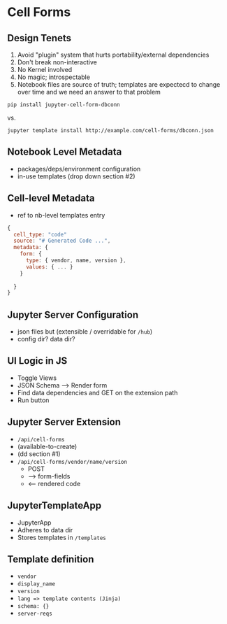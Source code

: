 # Cell Forms

## Design Tenets

1. Avoid "plugin" system that hurts portability/external dependencies
2. Don't break non-interactive
3. No Kernel involved
4. No magic; introspectable
5. Notebook files are source of truth; templates are expectecd to change over time and we need an answer to that problem

<!---- Insert UI example image here -->

```
pip install jupyter-cell-form-dbconn
```

vs.

```
jupyter template install http://example.com/cell-forms/dbconn.json
```

## Notebook Level Metadata

* packages/deps/environment configuration
* in-use templates (drop down section #2)

## Cell-level Metadata

* ref to nb-level templates entry

```js
{
  cell_type: "code"
  source: "# Generated Code ...",
  metadata: {
    form: {
      type: { vendor, name, version },
      values: { ... }
    }
    
  }
}
```

## Jupyter Server Configuration

* json files but (extensible / overridable for `/hub`)
* config dir? data dir?

## UI Logic in JS

* Toggle Views
* JSON Schema --> Render form
* Find data dependencies and GET on the extension path
* Run button

## Jupyter Server Extension

* `/api/cell-forms`
* (available-to-create)
* (dd section #1)
* `/api/cell-forms/vendor/name/version`
  * POST
  * --> form-fields
  * <-- rendered code

## JupyterTemplateApp

* JupyterApp
* Adheres to data dir
* Stores templates in `/templates`

## Template definition

* `vendor`
* `display_name`
* `version`
* `lang => template contents (Jinja)`
* `schema: {}`
* `server-reqs`

